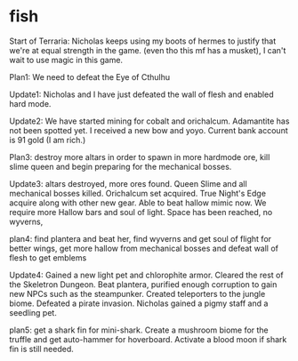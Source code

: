 # fish

Start of Terraria: Nicholas keeps using my boots of hermes to justify that we're at equal strength in the game. (even tho
this mf has a musket), I can't wait to use magic in this game.

Plan1: We need to defeat the Eye of Cthulhu

Update1: Nicholas and I have just defeated the wall of flesh and enabled hard mode.

Update2: We have started mining for cobalt and orichalcum. Adamantite has not been spotted yet. I received a new bow and yoyo. Current bank account is 91 gold (I am rich.)

Plan3: destroy more altars in order to spawn in more hardmode ore, kill slime queen and begin preparing for the mechanical bosses.

Update3: altars destroyed, more ores found. Queen Slime and all mechanical bosses killed. Orichalcum set acquired. True Night's Edge acquire along with other new gear. Able to beat hallow mimic now. We require more Hallow bars and soul of light. Space has been reached, no wyverns,

plan4: find plantera and beat her, find wyverns and get soul of flight for better wings, get more hallow from mechanical bosses and defeat wall of flesh to get emblems

Update4: Gained a new light pet and chlorophite armor. Cleared the rest of the Skeletron Dungeon. Beat plantera, purified enough corruption to gain new NPCs such as the steampunker. Created teleporters to the jungle biome. Defeated a pirate invasion. Nicholas gained a pigmy staff and a seedling pet.

plan5: get a shark fin for mini-shark. Create a mushroom biome for the truffle and get auto-hammer for hoverboard. Activate a blood moon if shark fin is still needed.
